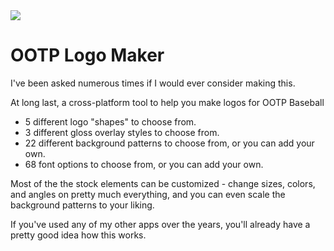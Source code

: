 <img src="https://i.imgur.com/j7WxEM7.png">

# OOTP Logo Maker

I've been asked numerous times if I would ever consider making this.

At long last, a cross-platform tool to help you make logos for OOTP Baseball

- 5 different logo "shapes" to choose from.
- 3 different gloss overlay styles to choose from.
- 22 different background patterns to choose from, or you can add your own.
- 68 font options to choose from, or you can add your own.

Most of the the stock elements can be customized - change sizes, colors, and angles on pretty much everything, and you can even scale the background patterns to your liking.

If you've used any of my other apps over the years, you'll already have a pretty good idea how this works.
